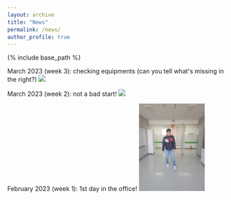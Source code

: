 ```yaml
---
layout: archive
title: "News"
permalink: /news/
author_profile: true
---
```


{% include base_path %}

March 2023 (week 3): checking equipments (can you tell what's missing in the right?)
<img src="../images/NHP_MRI_chair.jpg" width="150">

March 2023 (week 2): not a bad start!
<img src="../images/2week.jpg" width="150">

February 2023 (week 1): 1st day in the office!
<img src="../images/1stday.JPG" width="150">

